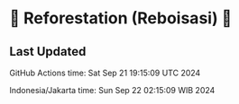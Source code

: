 
# 🌳 Reforestation (Reboisasi) 🌲

## Last Updated

GitHub Actions time: Sat Sep 21 19:15:09 UTC 2024

Indonesia/Jakarta time: Sun Sep 22 02:15:09 WIB 2024
